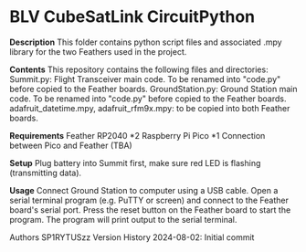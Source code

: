 BLV CubeSatLink CircuitPython
=====================================

**Description**
This folder contains python script files and associated .mpy library for the two Feathers used in the project.

**Contents**
This repository contains the following files and directories:
Summit.py: Flight Transceiver main code. To be renamed into "code.py" before copied to the Feather boards.
GroundStation.py: Ground Station main code. To be renamed into "code.py" before copied to the Feather boards.
adafruit_datetime.mpy, adafruit_rfm9x.mpy: to be copied into both Feather boards.

**Requirements**
Feather RP2040 *2
Raspberry Pi Pico *1
Connection between Pico and Feather (TBA)

**Setup**
Plug battery into Summit first, make sure red LED is flashing (transmitting data).

**Usage**
Connect Ground Station to computer using a USB cable.
Open a serial terminal program (e.g. PuTTY or screen) and connect to the Feather board's serial port.
Press the reset button on the Feather board to start the program.
The program will print output to the serial terminal.

Authors
SP1RYTUSzz
Version History
2024-08-02: Initial commit
